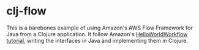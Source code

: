 # clj-flow

This is a barebones example of using Amazon's AWS Flow Framework for Java from a Clojure application. It follow Amazon's [HelloWorldWorkflow tutorial](http://docs.aws.amazon.com/amazonswf/latest/awsflowguide/getting-started-example-helloworldworkflow.html), writing the interfaces in Java and implementing them in Clojure.
